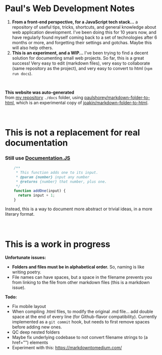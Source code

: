 # Paul's Web Development Notes         
1. **From a front-end perspective, for a JavaScript tech stack...** a repository of useful tips, tricks, shortcuts, and general knowledge about web application development. I've been doing this for 10 years now, and have regularly found myself coming back to a set of technologies after 6 months or more, and forgetting their settings and gotchas. Maybe this will also help others.         
2. **This is an experiment, and a WIP...** I've been trying to find a decent solution for documenting small web projects. So far, this is a great success! Very easy to edit (markdown files), very easy to collaborate (same repository as the project), and very easy to convert to html (`npm run docs`).         
<br />         
         
**This website was auto-generated**         
from [my repository](http://github.com/paulshorey/ps) `./docs` folder, using [paulshorey/markdown-folder-to-html](https://github.com/paulshorey/markdown-folder-to-html), which is an experimental copy of [joakin/markdown-folder-to-html](https://github.com/joakin/markdown-folder-to-html).         
<br /><br />         
         
# This is not a replacement for real documentation         
### Still use [Documentation.JS](https://github.com/documentationjs/documentation/blob/master/docs/GETTING_STARTED.md)         
```javascript         
    /**         
     * This function adds one to its input.         
     * @param {number} input any number         
     * @returns {number} that number, plus one.         
     */         
    function addOne(input) {         
      return input + 1;         
    }         
```         
Instead, this is a way to document more abstract or trivial ideas, in a more literary format.         
<br /><br />         
         
         
# This is a work in progress         
         
**Unfortunate issues:**         
* **Folders and files must be in alphabetical order.** So, naming is like writing poetry.         
* File names can have spaces, but a space in the filename prevents you from linking to the file from other markdown files (this is a markdown issue).         
         
         
**Todo:**         
* Fix mobile layout         
* When compiling .html files, to modify the original .md file... add double space at the end of every line (for Github-flavor compatibility). Currently implemented as a `git commit` hook, but needs to first remove spaces before adding new ones.         
* QC deep nested folders         
* Maybe fix underlying codebase to not convert filename strings to (a href="") elements         
* Experiment with this: https://markdowntomedium.com/         
         
